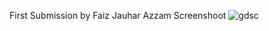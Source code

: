 First Submission by Faiz Jauhar Azzam
Screenshoot
![gdsc](https://user-images.githubusercontent.com/116002961/202733789-9bc13e4b-4de1-4ac0-a2b5-590d9ffcff64.jpg)

